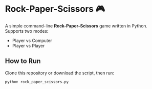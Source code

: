 # Rock-Paper-Scissors 🎮

A simple command-line **Rock-Paper-Scissors** game written in Python.  
Supports two modes:
- Player vs Computer
- Player vs Player

## How to Run

Clone this repository or download the script, then run:

```bash
python rock_paper_scissors.py
